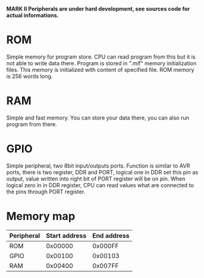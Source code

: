 **MARK II Peripherals are under hard development, see sources code for actual informations.**

# ROM
Simple memory for program store. CPU can read program from this but it is not able to write data there. Program is stored in ".mif" memory initialization files. This memory is initialized with content of specified file. ROM memory is 256 words long.

# RAM
Simple and fast memory. You can store your data there, you can also run program from there.

# GPIO
Simple peripheral, two 8bit input/outputs ports. Function is similar to AVR ports, there is two register, DDR and PORT, logical one in DDR set this pin as output, value written into right bit of PORT register will be on pin. When logical zero in in DDR register, CPU can read values what are connected to the pins through PORT register.

# Memory map
Peripheral | Start address | End address
-----------|---------------|------------
ROM        | 0x00000       | 0x000FF
GPIO       | 0x00100       | 0x00103
RAM        | 0x00400       | 0x007FF

